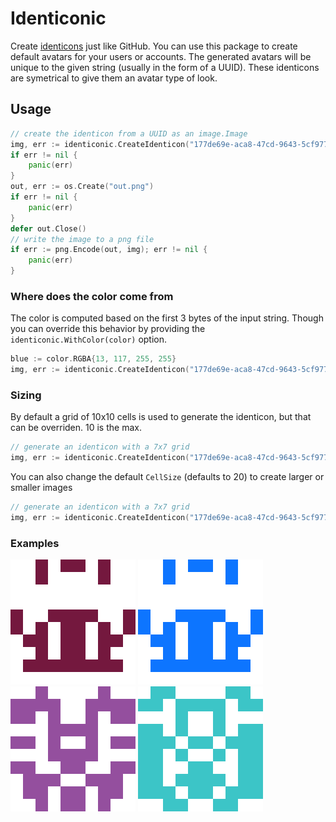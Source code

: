 # Identiconic
Create [identicons](https://en.wikipedia.org/wiki/Identicon) just like GitHub.
You can use this package to create default avatars for your users or accounts.
The generated avatars will be unique to the given string (usually in the form of a UUID).
These identicons are symetrical to give them an avatar type of look.

## Usage
```go
// create the identicon from a UUID as an image.Image
img, err := identiconic.CreateIdenticon("177de69e-aca8-47cd-9643-5cf97727b781")
if err != nil {
    panic(err)
}
out, err := os.Create("out.png")
if err != nil {
    panic(err)
}
defer out.Close()
// write the image to a png file
if err := png.Encode(out, img); err != nil {
    panic(err)
}
```

### Where does the color come from
The color is computed based on the first 3 bytes of the input string. Though you can override this behavior by providing the `identiconic.WithColor(color)` option.
```go
blue := color.RGBA{13, 117, 255, 255}
img, err := identiconic.CreateIdenticon("177de69e-aca8-47cd-9643-5cf97727b781", identiconic.WithColor(blue))
```

### Sizing
By default a grid of 10x10 cells is used to generate the identicon, but that can be overriden. 10 is the max. 
```go
// generate an identicon with a 7x7 grid
img, err := identiconic.CreateIdenticon("177de69e-aca8-47cd-9643-5cf97727b781", identiconic.WithSize(7))
```

You can also change the default `CellSize` (defaults to 20) to create larger or smaller images
```go
// generate an identicon with a 7x7 grid
img, err := identiconic.CreateIdenticon("177de69e-aca8-47cd-9643-5cf97727b781", identiconic.WithCellSize(10))
```

### Examples
<img src="https://github.com/alabianca/identiconic/blob/main/examples/example1.png"/>
<img src="https://github.com/alabianca/identiconic/blob/main/examples/example1_color.png"/>
<img src="https://github.com/alabianca/identiconic/blob/main/examples/example2.png"/>
<img src="https://github.com/alabianca/identiconic/blob/main/examples/example3.png"/>